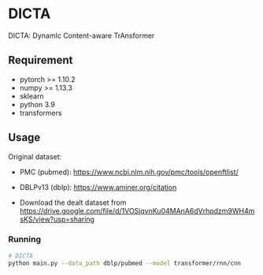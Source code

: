 # DICTA
DICTA: DynamIc Content-aware TrAnsformer 


## Requirement

* pytorch >= 1.10.2
* numpy >= 1.13.3
* sklearn
* python 3.9
* transformers


## Usage
Original dataset:
* PMC (pubmed): https://www.ncbi.nlm.nih.gov/pmc/tools/openftlist/
* DBLPv13 (dblp): https://www.aminer.org/citation

* Download the dealt dataset from https://drive.google.com/file/d/1VOSjqvnKu04MAnA6dVrhpdzm9WH4msKS/view?usp=sharing


### Running
```sh
# DICTA
python main.py --data_path dblp/pubmed --model transformer/rnn/cnn
```

